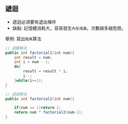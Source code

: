 ## 遞迴
* 遞迴必須要有退出條件
* 缺點: 記憶體消耗大，容易發生`內存洩漏`，次數越多越危險。

舉例: 寫出`階乘`算法
```java
// 迴圈解法
public int factorial1(int num){
    int result = num;
    int i = num - 1;
    do{
        result = result * i;
        i--;
    }while(i>=1);
}

// 遞迴解法
public int factorial2(int num){

    if(num == 1)return 1;
    return num * factorial2(num-1);
}
```